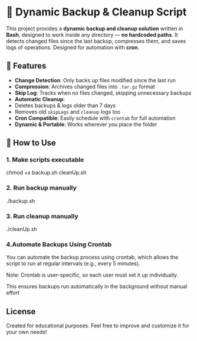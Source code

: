 # 🔁 Dynamic Backup & Cleanup Script 

This project provides a **dynamic backup and cleanup solution** written in **Bash**, designed to work inside any directory — **no hardcoded paths**.
It detects changed files since the last backup, compresses them, and saves logs of operations. Designed for automation with **cron**.

## 🚀 Features

-  **Change Detection**: Only backs up files modified since the last run
-  **Compression**: Archives changed files into `.tar.gz` format
-  **Skip Log**: Tracks when no files changed, skipping unnecessary backups
-  **Automatic Cleanup**:
  - Deletes backups & logs older than 7 days
  - Removes old `skipLogs` and `cleanup` logs too
-  **Cron Compatible**: Easily schedule with `crontab` for full automation
-  **Dynamic & Portable**: Works wherever you place the folder


## 🧪 How to Use

### 1. Make scripts executable

chmod +x backup.sh cleanUp.sh


### 2. Run backup manually

./backup.sh

### 3. Run cleanup manually

./cleanUp.sh


### 4.Automate Backups Using Crontab

You can automate the backup process using crontab, which allows the script to run at regular intervals (e.g., every 5 minutes).

Note: Crontab is user-specific, so each user must set it up individually.

This ensures backups run automatically in the background without manual effort

## License
Created for educational purposes. Feel free to improve and customize it for your own needs!
